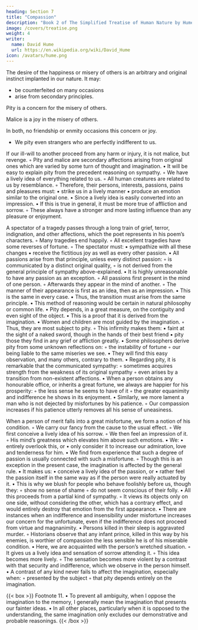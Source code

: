 ```yaml
---
heading: Section 7
title: "Compassion"
description: "Book 2 of The Simplified Treatise of Human Nature by Hume"
image: /covers/treatise.png
weight: 4
writer:
  name: David Hume
  url: https://en.wikipedia.org/wiki/David_Hume
icon: /avatars/hume.png
---
```




The desire of the happiness or misery of others is an arbitrary and original instinct implanted in our nature. It may:
- be counterfeited on many occasions
- arise from secondary principles.

Pity is a concern for the misery of others.

Malice is a joy in the misery of others.

In both, no friendship or enmity occasions this concern or joy.
- We pity even strangers who are perfectly indifferent to us.

If our ill-will to another proceed from any harm or injury, it is not malice, but revenge.
        ◦ Pity and malice are secondary affections arising from original ones which are varied by some turn of thought and imagination.
    • It will be easy to explain pity from the precedent reasoning on sympathy.
        ◦ We have a lively idea of everything related to us.
        ◦ All human creatures are related to us by resemblance.
        ◦ Therefore, their persons, interests, passions, pains and pleasures must:
            ▪ strike us in a lively manner
            ▪ produce an emotion similar to the original one.
                • Since a lively idea is easily converted into an impression.
    • If this is true in general, it must be more true of affliction and sorrow.
        ◦ These always have a stronger and more lasting influence than any pleasure or enjoyment.

A spectator of a tragedy passes through a long train of grief, terror, indignation, and other affections, which the poet represents in his poem’s characters.
        ◦ Many tragedies end happily.
        ◦ All excellent tragedies have some reverses of fortune.
        ◦ The spectator must:
            ▪ sympathize with all these changes
            ▪ receive the fictitious joy as well as every other passion.
    • All passions arise from that principle, unless every distinct passion:
        ◦ is communicated by a distinct original quality,
        ◦ is not derived from the general principle of sympathy above-explained.
    • It is highly unreasonable to have any passion as an exception.
        ◦ All passions first present in the mind of one person.
        ◦ Afterwards they appear in the mind of another.
        ◦ The manner of their appearance is first as an idea, then as an impression.
            ▪ This is the same in every case.
            ▪ Thus, the transition must arise from the same principle.
    • This method of reasoning would be certain in natural philosophy or common life.
    • Pity depends, in a great measure, on the contiguity and even sight of the object.
    • This is a proof that it is derived from the imagination.
    • Women and children are most guided by the imagination.
        ◦ Thus, they are most subject to pity.
        ◦ This infirmity makes them:
            ▪ faint at the sight of a naked sword, though in the hands of their best friend
            ▪ pity those they find in any grief or affliction greatly.
    • Some philosophers derive pity from some unknown reflections on:
        ◦ the instability of fortune
        ◦ our being liable to the same miseries we see.
    • They will find this easy observation, and many others, contrary to them.
    • Regarding pity, it is remarkable that the communicated sympathy:
        ◦ sometimes acquires strength from the weakness of its original sympathy
        ◦ even arises by a transition from non-existent affections.
    • When a person obtains any honourable office, or inherits a great fortune, we always are happier for his prosperity:
        ◦ the less sense he seems to have of it
        ◦ the greater equanimity and indifference he shows in its enjoyment.
    • Similarly, we more lament a man who is not dejected by misfortunes by his patience.
        ◦ Our compassion increases if his patience utterly removes all his sense of uneasiness.

When a person of merit falls into a great misfortune, we form a notion of his condition.
        ◦ We carry our fancy from the cause to the usual effect.
        ◦ We first conceive a lively idea of his sorrow.
        ◦ We then feel an impression of it.
        ◦ His mind’s greatness which elevates him above such emotions.
            ▪ We:
                • entirely overlook this, or
                • only consider it to increase our admiration, love and tenderness for him.
    • We find from experience that such a degree of passion is usually connected with such a misfortune.
        ◦ Though this is an exception in the present case, the imagination is affected by the general rule.
            ▪ It makes us:
                • conceive a lively idea of the passion, or
                • rather feel the passion itself in the same way as if the person were really actuated by it.
    • This is why we blush for people who behave foolishly before us, though they:
        ◦ show no sense of shame
        ◦ do not seem conscious of their folly.
    • All this proceeds from a partial kind of sympathy.
        ◦ It views its objects only on one side, without considering the other, which has a contrary effect, and would entirely destroy that emotion from the first appearance.
    • There are instances when an indifference and insensibility under misfortune increases our concern for the unfortunate, even if the indifference does not proceed from virtue and magnanimity.
    • Persons killed in their sleep is aggravated murder.
        ◦ Historians observe that any infant prince, killed in this way by his enemies, is worthier of compassion the less sensible he is of his miserable condition.
    • Here, we are acquainted with the person’s wretched situation.
        ◦ It gives us a lively idea and sensation of sorrow attending it.
        ◦ This idea becomes more lively.
        ◦ The sensation becomes more violent by a contrast with that security and indifference, which we observe in the person himself.
    • A contrast of any kind never fails to affect the imagination, especially when:
        ◦ presented by the subject
        ◦ that pity depends entirely on the imagination.

{{< box >}}
Footnote 11.
    • To prevent all ambiguity, when I oppose the imagination to the memory, I generally mean the imagination that presents our fainter ideas.
    • In all other places, particularly when it is opposed to the understanding, the same imagination only excludes our demonstrative and probable reasonings.
{{< /box >}}
